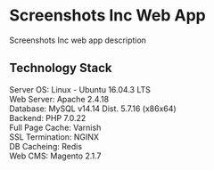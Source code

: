 # Screenshots Inc Web App
Screenshots Inc web app description

## Technology Stack
Server OS: Linux - Ubuntu 16.04.3 LTS    
Web Server: Apache 2.4.18    
Database: MySQL v14.14 Dist. 5.7.16 (x86x64)    
Backend: PHP 7.0.22    
Full Page Cache: Varnish    
SSL Termination: NGINX    
DB Cacheing: Redis    
Web CMS: Magento 2.1.7    

